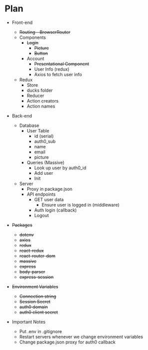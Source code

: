 # Plan

* Front-end
    * ~~Routing - BrowserRouter~~
    * Components
        * ~~Login~~
            * ~~Picture~~
            * ~~Button~~
        * Account
            * ~~Presentational Component~~
            * User Info (redux)
            * Axios to fetch user info
    * Redux
        * Store
        * ducks folder
        * Reducer
        * Action creators
        * Action names
* Back-end
    * Database
        * User Table
            * id (serial)
            * auth0_sub
            * name
            * email
            * picture
        * Queries (Massive)
            * Look up user by auth0_id
            * Add user
            * Init
    * Server
        * Proxy in package.json
        * API endpoints
            * GET user data
                * Ensure user is logged in (middleware)
            * Auth login (callback)
            * Logout
* ~~Packages~~
    * ~~dotenv~~
    * ~~axios~~
    * ~~redux~~
    * ~~react-redux~~
    * ~~react-router-dom~~
    * ~~massive~~
    * ~~express~~
    * ~~body-parser~~
    * ~~express-session~~

* ~~Environment Variables~~
    * ~~Connection string~~
    * ~~Session Secret~~
    * ~~auth0 domain~~
    * ~~auth0 client secret~~

* Important Notes
    * Put .env in .gitignore
    * Restart servers whenever we change environment variables
    * Change package.json proxy for auth0 callback